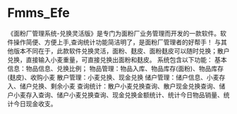 # Fmms_Efe
 《面粉厂管理系统-兑换灵活版》是专门为面粉厂业务管理而开发的一款软件。软件操作简便、方便上手,查询统计功能简洁明了，是面粉厂管理者的好帮手！ 与其他版本不同在于，此款软件兑换灵活，面粉、麸皮、面粉麸皮可以随时兑换；散户兑换，直接输入小麦重量，可直接兑换出面粉和麸皮。 系统包含以下功能： 基本信息：物品信息、兑换比例； 物品管理：物品入库、物品库存(面粉)、物品库存(麸皮)、收购小麦 散户管理：小麦兑换、现金兑换 储户管理：储户信息、小麦存入、储户兑换、剩余小麦 查询统计：散户小麦兑换查询、散户现金兑换查询、储户小麦存入查询、储户小麦兑换查询、现金兑换金额统计、统计今日物品销量、统计今日现金收支。
